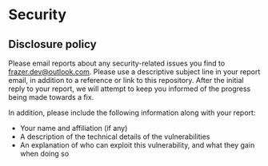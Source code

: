 # Security

## Disclosure policy

Please email reports about any security-related issues you find to frazer.dev@outlook.com.
Please use a descriptive subject line in your report email, in addition to a reference or link to this repository.
After the initial reply to your report, we will attempt to keep you informed of the progress being made towards a fix.

In addition, please include the following information along with your report:

-   Your name and affiliation (if any)
-   A description of the technical details of the vulnerabilities
-   An explanation of who can exploit this vulnerability, and what they gain when doing so
